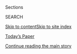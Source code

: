 <div id="app">

<div>

<div class="NYTAppHideMasthead css-1r6wvpq e1suatyy0">

<div class="section css-ui9rw0 e1suatyy2">

<div class="css-eph4ug er09x8g0">

<div class="css-6n7j50">

</div>

<span class="css-1dv1kvn">Sections</span>

<div class="css-10488qs">

<span class="css-1dv1kvn">SEARCH</span>

</div>

[Skip to content](#site-content)[Skip to site
index](#site-index)

</div>

<div class="css-10698na e1huz5gh0">

</div>

</div>

<div id="masthead-bar-one" class="section hasLinks css-15hmgas e1csuq9d3">

<div class="css-uqyvli e1csuq9d0">

</div>

<div class="css-1uqjmks e1csuq9d1">

</div>

<div class="css-9e9ivx">

[](https://myaccount.nytimes3xbfgragh.onion/auth/login?response_type=cookie&client_id=vi)

</div>

<div class="css-1bvtpon e1csuq9d2">

[Today’s Paper](https://www.nytimes3xbfgragh.onion/section/todayspaper)

</div>

</div>

</div>

</div>

<div data-aria-hidden="false">

<div id="site-content" data-role="main">

<div id="top-wrapper" class="css-15p45cc eaca97t0" type="top">

<div id="top-slug" class="css-19x0jxb eaca97t1" hidden="">

Advertisement

</div>

[Continue reading the main
story](#after-top)

<div class="ad top-wrapper" style="text-align:center;height:100%;display:block;min-height:90px">

<div id="top" class="place-ad" data-position="top" data-size-key="top">

</div>

</div>

<div id="after-top">

</div>

</div>

<div id="byline" class="section css-15h4p1b e9abtgs0">

<div class="css-1j21atc e1svk9qx1">

<div class="css-nfcc9b e1svk9qx3">

<div class="css-vl9dhg e1svk9qx5">

<div class="css-1nrhkj6 e1svk9qx6">

# Frances Robles

</div>

## <span></span>

Frances Robles is a national and foreign correspondent based in Florida.
She files investigative reports and covers breaking news on a range of
topics, including corruption, police shootings, natural disasters,
Central America and wrongful convictions.

<span class="css-dd5dyy">More**</span>

</div>

</div>

</div>

<div>

<div id="mid1-wrapper" class="css-1mn4oms eaca97t0" type="rank">

<div id="mid1-slug" class="css-1tag3rd eaca97t1">

Advertisement

</div>

[Continue reading the main
story](#after-mid1)

<div id="mid1" class="ad mid1-wrapper" style="text-align:center;height:100%;display:block">

</div>

<div id="after-mid1">

</div>

</div>

</div>

<div class="css-185go5a e1o5byef0">

<div class="css-15cbhtu">

  - [Latest](#stream-panel)
  - <span class="css-6n7j50">Search</span>
    <div class="control">
    <div class="label-container css-1dv1kvn">
    Search
    </div>
    <div class="css-wm4t3d">
    **<span id="clear-search-input" class="css-1dv1kvn">Clear this text
    input</span>
    </div>
    </div>
    <span class="css-1iovbfw"></span>

<div id="stream-panel" class="section css-8msx5b e1jz0cab1">

<div class="css-13mho3u">

1.  
    
    <div class="css-1cp3ece">
    
    <div class="css-1l4spti">
    
    [](/2020/07/31/us/coronavirus-masks-enforcement-key-west.html)
    
    <div class="css-79elbk">
    
    ![](https://static01.graylady3jvrrxbe.onion/images/2020/08/02/us/02virus-enforce/merlin_174920355_0cd057bc-cad1-4dd5-bba5-4eb798d4e1a2-thumbWide.jpg?quality=75&auto=webp&disable=upscale)
    
    </div>
    
    ## Wear Your Mask. Please. No, Not on Your Chin.
    
    More than 30 states have enacted mask requirements to guard against
    the coronavirus. But local authorities have had a difficult time
    enforcing them.
    
    <div class="css-1nqbnmb ea5icrr0">
    
    By <span class="css-1n7hynb">Frances
    Robles</span>
    
    </div>
    
    </div>
    
    <div class="css-1lc2l26 e1xfvim33">
    
    </div>
    
    </div>

2.  
    
    <div class="css-1cp3ece">
    
    <div class="css-1l4spti">
    
    [](/2020/07/18/world/americas/coronavirus-nicaragua-sandinistas.html)
    
    <div class="css-79elbk">
    
    ![](https://static01.graylady3jvrrxbe.onion/images/2020/07/19/world/18Virus-Nicaragua-1/merlin_174686124_7de850d7-4429-4e00-bf47-1248c6ca626a-thumbWide.jpg?quality=75&auto=webp&disable=upscale)
    
    </div>
    
    ## Nicaragua’s Ruling Sandinistas Fall Victim to Covid-19, Highlighting the Disease’s Spread
    
    The haphazard, politicized response to the pandemic by the country’s
    leaders has put the government’s own officials and supporters at
    particular risk.
    
    <div class="css-1nqbnmb ea5icrr0">
    
    By <span class="css-1n7hynb">Frances
    Robles</span>
    
    </div>
    
    </div>
    
    <div class="css-1lc2l26 e1xfvim33">
    
    </div>
    
    </div>

3.  
    
    <div class="css-1cp3ece">
    
    <div class="css-1l4spti">
    
    [](/2020/07/16/travel/coronavirus-cruise-ban-extended.html)
    
    <div class="css-79elbk">
    
    ![](https://static01.graylady3jvrrxbe.onion/images/2020/07/16/travel/16-cruise-ban/16-cruise-ban-thumbWide.jpg?quality=75&auto=webp&disable=upscale)
    
    </div>
    
    ## Extending Cruise Ban, C.D.C. Slams Industry for Spreading Coronavirus
    
    In a scathing order extending the current “no sail” order on U.S.
    cruise lines, the agency said it spent 38,000 hours managing the
    outbreaks on ships.
    
    <div class="css-1nqbnmb ea5icrr0">
    
    By <span class="css-1n7hynb">Frances
    Robles</span>
    
    </div>
    
    </div>
    
    <div class="css-1lc2l26 e1xfvim33">
    
    </div>
    
    </div>

4.  
    
    <div class="css-1cp3ece">
    
    <div class="css-1l4spti">
    
    [](/2020/07/08/us/coronavirus-puerto-rico-economy-unemployment.html)
    
    <div class="css-79elbk">
    
    ![](https://static01.graylady3jvrrxbe.onion/images/2020/07/06/us/virus-puertorico-promo/virus-puertorico-promo-thumbWide.jpg?quality=75&auto=webp&disable=upscale)
    
    </div>
    
    ## Pandemic Plunges Puerto Rico Into Yet Another Dire Emergency
    
    The island has had to weather a hurricane, a political crisis and
    earthquakes, but those crises did not lead to the widespread
    unemployment caused by the response to the coronavirus pandemic.
    
    <div class="css-1nqbnmb ea5icrr0">
    
    By <span class="css-1n7hynb">Alejandra Rosa <span>and</span> Frances
    Robles</span>
    
    </div>
    
    </div>
    
    <div class="css-1lc2l26 e1xfvim33">
    
    </div>
    
    </div>

5.  
    
    <div class="css-1cp3ece">
    
    <div class="css-1l4spti">
    
    [](/2020/06/28/us/coronavirus-florida-miami.html)
    
    <div class="css-79elbk">
    
    ![](https://static01.graylady3jvrrxbe.onion/images/2020/06/28/us/28VIRUS-FLORIDA-1/merlin_174014601_da3319fd-cba9-4e23-9b70-1be677f668ed-thumbWide.jpg?quality=75&auto=webp&disable=upscale)
    
    </div>
    
    ## Florida’s Covid Cases Up Fivefold in 2 Weeks: ‘The Numbers Are Scary’
    
    A surge in coronavirus cases has prompted officials to prohibit
    alcohol sales in bars and close Miami beaches for the coming
    holiday. But will it be enough?
    
    <div class="css-1nqbnmb ea5icrr0">
    
    By <span class="css-1n7hynb">Frances
    Robles</span>
    
    </div>
    
    </div>
    
    <div class="css-1lc2l26 e1xfvim33">
    
    </div>
    
    </div>

6.  
    
    <div class="css-1cp3ece">
    
    <div class="css-1l4spti">
    
    [](/2020/06/27/us/after-asking-americans-to-sacrifice-in-shutdown-leaders-failed-to-control-virus.html)
    
    <div class="css-79elbk">
    
    ![](https://static01.graylady3jvrrxbe.onion/images/2020/06/27/us/27virus-sacrifie-1/merlin_172885797_8cd2ad34-9dbf-4f3f-8c7b-f740f8c40815-thumbWide.jpg?quality=75&auto=webp&disable=upscale)
    
    </div>
    
    ### <span class="css-m70j1g">News Analysis</span>
    
    ## After Asking Americans to Sacrifice in Shutdown, Leaders Failed to Control Virus
    
    As Covid-19 cases surge, it is clear many governors underestimated
    the coronavirus and rushed to reopen before their states were ready.
    
    <div class="css-1nqbnmb ea5icrr0">
    
    By <span class="css-1n7hynb">Sabrina Tavernise, Frances Robles
    <span>and</span> Louis
    Keene</span>
    
    </div>
    
    </div>
    
    <div class="css-1lc2l26 e1xfvim33">
    
    </div>
    
    </div>

7.  
    
    <div class="css-1cp3ece">
    
    <div class="css-1l4spti">
    
    [](/2020/06/26/travel/coronavirus-cruises-reopening.html)
    
    <div class="css-79elbk">
    
    ![](https://static01.graylady3jvrrxbe.onion/images/2020/06/26/travel/26cruise-comeback2/merlin_173897511_f233f3c1-7b2f-40b2-833d-a1e455f082ba-thumbWide.jpg?quality=75&auto=webp&disable=upscale)
    
    </div>
    
    ## The Post-Coronavirus Cruise? Not Ready to Sail
    
    Data shows that there were far more cases of Covid-19 on cruise
    ships than have been reported, but the companies and the C.D.C. have
    yet to establish how the boats can come back.
    
    <div class="css-1nqbnmb ea5icrr0">
    
    By <span class="css-1n7hynb">Frances
    Robles</span>
    
    </div>
    
    </div>
    
    <div class="css-1lc2l26 e1xfvim33">
    
    </div>
    
    </div>

8.  
    
    <div class="css-1cp3ece">
    
    <div class="css-1l4spti">
    
    [](/es/2020/06/17/espanol/america-latina/presidente-honduras-coronavirus.html)
    
    <div class="css-79elbk">
    
    ![](https://static01.graylady3jvrrxbe.onion/images/2020/06/17/world/17Honduras-ES-01/17virus-honduras-1-thumbWide.jpg?quality=75&auto=webp&disable=upscale)
    
    </div>
    
    ### <span class="css-m70j1g">Centroamérica</span>
    
    ## El presidente de Honduras es hospitalizado debido al coronavirus
    
    Juan Orlando Hernández, quien dijo que también su esposa y dos
    colaboradores se infectaron, es ahora parte de un reducido grupo de
    líderes mundiales que contrajeron un virus que ha alcanzado los
    pasillos del poder en el mundo.
    
    <div class="css-1nqbnmb ea5icrr0">
    
    By <span class="css-1n7hynb">Frances Robles <span>and</span> Kirk
    Semple</span>
    
    </div>
    
    <div class="css-185051n">
    
    [Read in
    English](https://www.nytimes3xbfgragh.onion/2020/06/17/world/americas/honduras-president-coronavirus.html "Read in English")
    
    </div>
    
    </div>
    
    <div class="css-1lc2l26 e1xfvim33">
    
    </div>
    
    </div>

9.  
    
    <div class="css-1cp3ece">
    
    <div class="css-1l4spti">
    
    [](/2020/06/17/world/americas/honduras-president-coronavirus.html)
    
    <div class="css-79elbk">
    
    ![](https://static01.graylady3jvrrxbe.onion/images/2020/06/17/world/17virus-honduras-1/17virus-honduras-1-thumbWide.jpg?quality=75&auto=webp&disable=upscale)
    
    </div>
    
    ## President of Honduras Hospitalized for Coronavirus
    
    Juan Orlando Hernández, who said his wife and two aides were also
    infected, joined a small crop of world leaders who have caught the
    virus that has reached into halls of power around the globe.
    
    <div class="css-1nqbnmb ea5icrr0">
    
    By <span class="css-1n7hynb">Frances Robles <span>and</span> Kirk
    Semple</span>
    
    </div>
    
    <div class="css-185051n">
    
    [Leer en
    español](https://www.nytimes3xbfgragh.onion/es/2020/06/17/espanol/america-latina/presidente-honduras-coronavirus.html "Read in Spanish")
    
    </div>
    
    </div>
    
    <div class="css-1lc2l26 e1xfvim33">
    
    </div>
    
    </div>

10. 
    
    <div class="css-1cp3ece">
    
    <div class="css-1l4spti">
    
    [](/es/2020/06/02/espanol/america-latina/nicaragua-coronavirus-muertes.html)
    
    <div class="css-79elbk">
    
    ![](https://static01.graylady3jvrrxbe.onion/images/2020/06/27/world/01NICARAGUA-01/27virus-nicaragua-new2-thumbWide.jpg?quality=75&auto=webp&disable=upscale)
    
    </div>
    
    ### <span class="css-m70j1g">Centroamérica</span>
    
    ## Nicaragua se resiste a la cuarentena y empiezan a hacerse entierros a medianoche
    
    El país ha rechazado las estrictas medidas introducidas a nivel
    mundial para frenar la propagación del coronavirus. Las familias
    dicen que están pagando el precio.
    
    <div class="css-1nqbnmb ea5icrr0">
    
    By <span class="css-1n7hynb">Alfonso Flores Bermúdez
    <span>and</span> Frances Robles</span>
    
    </div>
    
    <div class="css-185051n">
    
    [Read in
    English](https://www.nytimes3xbfgragh.onion/2020/05/31/world/americas/coronavirus-nicaragua-burials.html "Read in English")
    
    </div>
    
    </div>
    
    <div class="css-1lc2l26 e1xfvim33">
    
    </div>
    
    </div>

<div class="css-13mho3u">

<div class="css-1t62hi8">

<div class="css-1stvaey">

Show
More

<div>

<div style="border:0;clip:rect(0 0 0 0);height:1px;margin:-1px;overflow:hidden;white-space:nowrap;padding:0;width:1px;position:absolute" data-role="log" data-aria-live="assertive">

</div>

<div style="border:0;clip:rect(0 0 0 0);height:1px;margin:-1px;overflow:hidden;white-space:nowrap;padding:0;width:1px;position:absolute" data-role="log" data-aria-live="assertive">

</div>

<div style="border:0;clip:rect(0 0 0 0);height:1px;margin:-1px;overflow:hidden;white-space:nowrap;padding:0;width:1px;position:absolute" data-role="log" data-aria-live="polite">

</div>

<div style="border:0;clip:rect(0 0 0 0);height:1px;margin:-1px;overflow:hidden;white-space:nowrap;padding:0;width:1px;position:absolute" data-role="log" data-aria-live="polite">

</div>

</div>

</div>

</div>

</div>

</div>

<div class="css-g6hk37 supplemental">

<div id="mid2-wrapper" class="css-10wkyv7 eaca97t0" type="lede">

<div id="mid2-slug" class="css-1tag3rd eaca97t1">

Advertisement

</div>

[Continue reading the main
story](#after-mid2)

<div id="mid2" class="ad mid2-wrapper" style="text-align:center;height:100%;display:block;min-height:250px">

</div>

<div id="after-mid2">

</div>

</div>

## Follow Elsewhere

<div class="module-body">

  - [**<span data-aria-hidden="true">FrancesRobles</span><span class="css-1dv1kvn">twitter
    page for
    FrancesRobles</span>](https://twitter.com/FrancesRobles)
  - [**<span data-aria-hidden="true">francesrobles</span><span class="css-1dv1kvn">facebook
    page for
    francesrobles</span>](https://www.facebookcorewwwi.onion/francesrobles)

</div>

## Feedback? Questions?

<div class="css-hftqp3">

Include your name, the article headline, and your message.

</div>

Email Author

</div>

</div>

</div>

</div>

</div>

</div>

## Site Index

<div>

</div>

## Site Information Navigation

  - [© <span>2020</span> <span>The New York Times
    Company</span>](https://help.nytimes3xbfgragh.onion/hc/en-us/articles/115014792127-Copyright-notice)

<!-- end list -->

  - [NYTCo](https://www.nytco.com/)
  - [Contact
    Us](https://help.nytimes3xbfgragh.onion/hc/en-us/articles/115015385887-Contact-Us)
  - [Work with us](https://www.nytco.com/careers/)
  - [Advertise](https://nytmediakit.com/)
  - [T Brand Studio](http://www.tbrandstudio.com/)
  - [Your Ad
    Choices](https://www.nytimes3xbfgragh.onion/privacy/cookie-policy#how-do-i-manage-trackers)
  - [Privacy](https://www.nytimes3xbfgragh.onion/privacy)
  - [Terms of
    Service](https://help.nytimes3xbfgragh.onion/hc/en-us/articles/115014893428-Terms-of-service)
  - [Terms of
    Sale](https://help.nytimes3xbfgragh.onion/hc/en-us/articles/115014893968-Terms-of-sale)
  - [Site
    Map](https://spiderbites.nytimes3xbfgragh.onion)
  - [Help](https://help.nytimes3xbfgragh.onion/hc/en-us)
  - [Subscriptions](https://www.nytimes3xbfgragh.onion/subscription?campaignId=37WXW)

</div>

</div>
